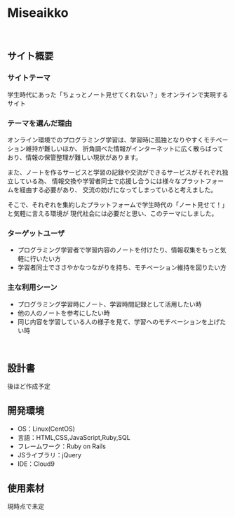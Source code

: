 # Miseaikko
​
## サイト概要

### サイトテーマ
学生時代にあった「ちょっとノート見せてくれない？」をオンラインで実現するサイト
​

### テーマを選んだ理由
オンライン環境でのプログラミング学習は、学習時に孤独となりやすくモチベーション維持が難しいほか、
折角調べた情報がインターネットに広く散らばっており、情報の保管整理が難しい現状があります。

また、ノートを作るサービスと学習の記録や交流ができるサービスがそれぞれ独立している為、
情報交換や学習者同士で応援し合うには様々なプラットフォームを経由する必要があり、
交流の妨げになってしまっていると考えました。

そこで、それぞれを集約したプラットフォームで学生時代の「ノート見せて！」と気軽に言える環境が
現代社会には必要だと思い、このテーマにしました。
​

### ターゲットユーザ
- プログラミング学習者で学習内容のノートを付けたり、情報収集をもっと気軽に行いたい方
- 学習者同士でささやかなつながりを持ち、モチベーション維持を図りたい方

### 主な利用シーン
- プログラミング学習時にノート、学習時間記録として活用したい時
- 他の人のノートを参考にしたい時
- 同じ内容を学習している人の様子を見て、学習へのモチベーションを上げたい時

​
## 設計書
後ほど作成予定
​
## 開発環境
- OS：Linux(CentOS)
- 言語：HTML,CSS,JavaScript,Ruby,SQL
- フレームワーク：Ruby on Rails
- JSライブラリ：jQuery
- IDE：Cloud9
​
## 使用素材
現時点で未定